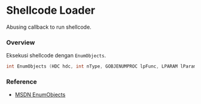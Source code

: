 # Shellcode Loader

Abusing callback to run shellcode.

### Overview

Eksekusi shellcode dengan `EnumObjects`.

```c++
int EnumObjects (HDC hdc, int nType, GOBJENUMPROC lpFunc, LPARAM lParam);
```

### Reference 

- [MSDN EnumObjects](https://docs.microsoft.com/en-us/windows/win32/api/wingdi/nf-wingdi-enumobjects)